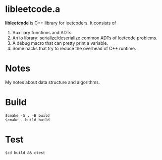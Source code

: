 # libleetcode.a
**libleetcode** is C++ library for leetcoders. It consists of
1. Auxiliary functions and ADTs.
2. An io library: serialize/deserialize common ADTs of leetcode problems.
3. A debug macro that can pretty print a variable.
4. Some hacks that try to reduce the overhead of C++ runtime.

# Notes
My notes about data structure and algorithms.

# Build
```
$cmake -S . -B build
$cmake --build build
```

# Test
```
$cd build && ctest
```
